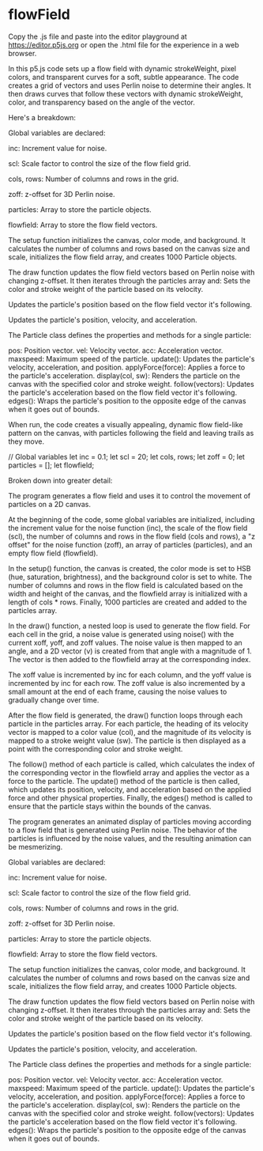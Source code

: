 # flowField

Copy the .js file and paste into the editor playground at https://editor.p5js.org or open the .html file for the experience in a web browser.

In this p5.js code sets up a flow field with dynamic strokeWeight, pixel colors, and transparent curves for a soft, subtle appearance.
The code creates a grid of vectors and uses Perlin noise to determine their angles.
It then draws curves that follow these vectors with dynamic strokeWeight, color, and transparency based on the angle of the vector.

Here's a breakdown:

Global variables are declared:

inc: Increment value for noise.

scl: Scale factor to control the size of the flow field grid.

cols, rows: Number of columns and rows in the grid.

zoff: z-offset for 3D Perlin noise.

particles: Array to store the particle objects.

flowfield: Array to store the flow field vectors.

The setup function initializes the canvas, color mode, and background.
It calculates the number of columns and rows based on the canvas size and scale, initializes the flow field array, and creates 1000 Particle objects.

The draw function updates the flow field vectors based on Perlin noise with changing z-offset.
It then iterates through the particles array and: Sets the color and stroke weight of the particle based on its velocity.

Updates the particle's position based on the flow field vector it's following.

Updates the particle's position, velocity, and acceleration.

The Particle class defines the properties and methods for a single particle:

pos: Position vector.
vel: Velocity vector.
acc: Acceleration vector.
maxspeed: Maximum speed of the particle.
update(): Updates the particle's velocity, acceleration, and position.
applyForce(force): Applies a force to the particle's acceleration.
display(col, sw): Renders the particle on the canvas with the specified color and stroke weight.
follow(vectors): Updates the particle's acceleration based on the flow field vector it's following.
edges(): Wraps the particle's position to the opposite edge of the canvas when it goes out of bounds.

When run, the code creates a visually appealing, dynamic flow field-like pattern on the canvas,
with particles following the field and leaving trails as they move.

// Global variables
let inc = 0.1;
let scl = 20;
let cols, rows;
let zoff = 0;
let particles = [];
let flowfield;


Broken down into greater detail: 

The program generates a flow field and uses it to control the movement of particles on a 2D canvas.

At the beginning of the code, some global variables are initialized, including the increment value for the noise function (inc),
the scale of the flow field (scl), the number of columns and rows in the flow field (cols and rows), a "z offset" for the noise function (zoff),
an array of particles (particles), and an empty flow field (flowfield).

In the setup() function, the canvas is created, the color mode is set to HSB (hue, saturation, brightness), and the background color is set to white.
The number of columns and rows in the flow field is calculated based on the width and height of the canvas,
and the flowfield array is initialized with a length of cols * rows. Finally, 1000 particles are created and added to the particles array.

In the draw() function, a nested loop is used to generate the flow field. For each cell in the grid,
a noise value is generated using noise() with the current xoff, yoff, and zoff values. The noise value is then mapped to an angle,
and a 2D vector (v) is created from that angle with a magnitude of 1. The vector is then added to the flowfield array at the corresponding index.

The xoff value is incremented by inc for each column, and the yoff value is incremented by inc for each row.
The zoff value is also incremented by a small amount at the end of each frame, causing the noise values to gradually change over time.

After the flow field is generated, the draw() function loops through each particle in the particles array. For each particle,
the heading of its velocity vector is mapped to a color value (col), and the magnitude of its velocity is mapped to a stroke weight value (sw).
The particle is then displayed as a point with the corresponding color and stroke weight.

The follow() method of each particle is called, which calculates the index of the corresponding vector in the flowfield array and
applies the vector as a force to the particle. The update() method of the particle is then called, which updates its position, velocity,
and acceleration based on the applied force and other physical properties.
Finally, the edges() method is called to ensure that the particle stays within the bounds of the canvas.

The program generates an animated display of particles moving according to a flow field that is generated using Perlin noise.
The behavior of the particles is influenced by the noise values, and the resulting animation can be mesmerizing.

Global variables are declared:

inc: Increment value for noise.

scl: Scale factor to control the size of the flow field grid.

cols, rows: Number of columns and rows in the grid.

zoff: z-offset for 3D Perlin noise.

particles: Array to store the particle objects.

flowfield: Array to store the flow field vectors.

The setup function initializes the canvas, color mode, and background. It calculates the number of columns and rows based on the canvas size and scale, initializes the flow field array, and creates 1000 Particle objects.

The draw function updates the flow field vectors based on Perlin noise with changing z-offset. It then iterates through the particles array and:
Sets the color and stroke weight of the particle based on its velocity.

Updates the particle's position based on the flow field vector it's following.

Updates the particle's position, velocity, and acceleration.

The Particle class defines the properties and methods for a single particle:

pos: Position vector.
vel: Velocity vector.
acc: Acceleration vector.
maxspeed: Maximum speed of the particle.
update(): Updates the particle's velocity, acceleration, and position.
applyForce(force): Applies a force to the particle's acceleration.
display(col, sw): Renders the particle on the canvas with the specified color and stroke weight.
follow(vectors): Updates the particle's acceleration based on the flow field vector it's following.
edges(): Wraps the particle's position to the opposite edge of the canvas when it goes out of bounds.

